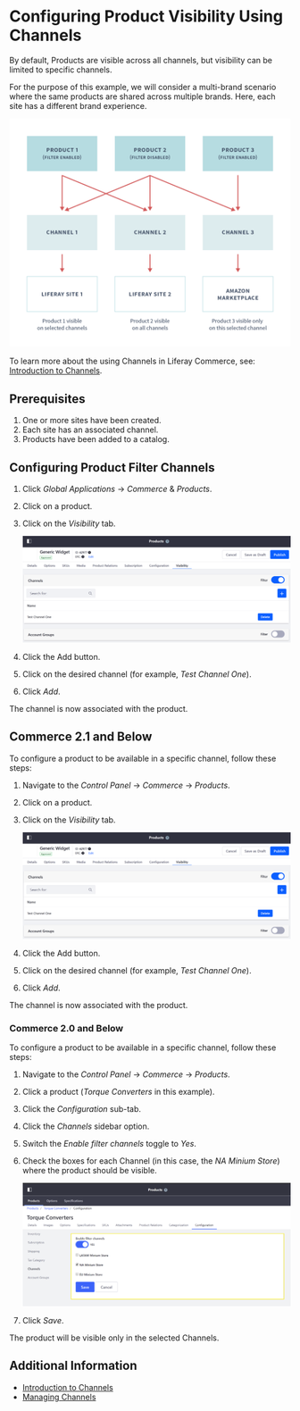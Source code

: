 # Configuring Product Visibility Using Channels

By default, Products are visible across all channels, but visibility can be limited to specific channels.

For the purpose of this example, we will consider a multi-brand scenario where the same products are shared across multiple brands. Here, each site has a different brand experience.

![Multiple products in the same catalog can be filtered to be sold on multiple channels.](./configuring-product-visibility-using-channels/images/01.png)

To learn more about the using Channels in Liferay Commerce, see: [Introduction to Channels](./introduction-to-channels.md).

## Prerequisites

1. One or more sites have been created.
1. Each site has an associated channel.
1. Products have been added to a catalog.

## Configuring Product Filter Channels

1. Click _Global Applications_ &rarr; _Commerce_ & _Products_.
1. Click on a product.
1. Click on the _Visibility_ tab.

    ![Product visibility in 2.1](./configuring-product-visibility-using-channels/images/03.png)

1. Click the Add button.
1. Click on the desired channel (for example, _Test Channel One_).
1. Click _Add_.

The channel is now associated with the product.

## Commerce 2.1 and Below

To configure a product to be available in a specific channel, follow these steps:

1. Navigate to the _Control Panel_ → _Commerce_ → _Products_.
1. Click on a product.
1. Click on the _Visibility_ tab.

    ![Product visibility in 2.1](./configuring-product-visibility-using-channels/images/03.png)

1. Click the Add button.
1. Click on the desired channel (for example, _Test Channel One_).
1. Click _Add_.

The channel is now associated with the product.

### Commerce 2.0 and Below

To configure a product to be available in a specific channel, follow these steps:

1. Navigate to the _Control Panel_ → _Commerce_ → _Products_.
1. Click a product (_Torque Converters_ in this example).
1. Click the _Configuration_ sub-tab.
1. Click the _Channels_ sidebar option.
1. Switch the _Enable filter channels_ toggle to _Yes_.
1. Check the boxes for each Channel (in this case, the _NA Minium Store_) where the product should be visible.

    ![Product configuration](./configuring-product-visibility-using-channels/images/02.png)

1. Click _Save_.

The product will be visible only in the selected Channels.

## Additional Information

-   [Introduction to Channels](./introduction-to-channels.md)
-   [Managing Channels](./managing-channels.md)
